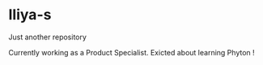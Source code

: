 # Iliya-s
Just another repository 

Currently working as a Product Specialist. Exicted about learning Phyton !
